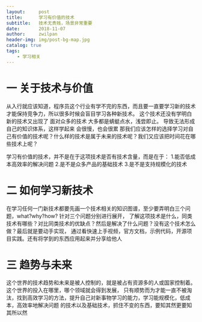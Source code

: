 ```yaml
---
layout:     post
title:      学习有价值的技术
subtitle:   技术无贵贱，场景非常重要
date:       2018-11-07
author:     zwilpan
header-img: img/post-bg-map.jpg
catalog: true
tags:
    - 学习相关
---
```


# 一 关于技术与价值
从入行就应该知道，程序员这个行业有学不完的东西，而且要一直要学习新的技术才能保持竞争力，所以很多时候会盲目学习各种新技术。 
这个技术还没有学明白 新的技术又出现了 面对众多的技术 大多都是蜻蜓点水，浅尝即止。 导致无法形成自己的知识体系，这样学起来
会很慢，也会很累
那我们应该怎样的选择学习对自己有价值的技术呢？什么样的技术是属于未来的技术呢？我们又应该把时间花在哪些技术上呢？

学习有价值的技术，并不是在于这项技术是否有技术含量，而是在于：
1.能否低成本高效率的解决问题
2.是不是众多产品的基础技术
3.是不是支持规模化的技术

# 二 如何学习新技术
在学习任何一门新技术都要先画一个技术相关的知识图谱，至少要弄明白三个问题，what?why?how? 针对三个问题分别进行展开，
了解这项技术是什么，同类技术有哪些？对比同类技术的优缺点？然后是解决了什么问题？没有这个技术怎么做？最后就是要动手实现，
通过看快速上手视频，官方文档，示例代码，开源项目实践。还有将学到的东西应用起来并分享给他人

# 三 趋势与未来
这个世界的技术趋势和未来是被人控制的，就是被占有资源多的人或国家控制着。这个世界的投入在哪里，哪个领域就会得到发展，
只有顺势而为才能一直不被淘汰，找到高效学习的方法，提升自己对新事物学习的能力，学习能规模化，低成本，高效率地解决问题
的技术以及基础技术，抓住不变的东西，要知其然更要知其所以然